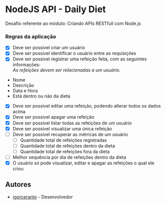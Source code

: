
# NodeJS API - Daily Diet

Desafio referente ao módulo: Criando APIs RESTfull com Node.js

### Regras da aplicação

- [x]  Deve ser possível criar um usuário
- [x]  Deve ser possível identificar o usuário entre as requisições
- [x]  Deve ser possível registrar uma refeição feita, com as seguintes informações:  
       *As refeições devem ser relacionadas a um usuário.*
    
- Nome
- Descrição
- Data e Hora
- Está dentro ou não da dieta

 - [x]  Deve ser possível editar uma refeição, podendo alterar todos os dados acima
 - [x]  Deve ser possível apagar uma refeição
 - [x]  Deve ser possível listar todas as refeições de um usuário
 - [x]  Deve ser possível visualizar uma única refeição
 - [ ]  Deve ser possível recuperar as métricas de um usuário
    - [ ]  Quantidade total de refeições registradas
    - [ ]  Quantidade total de refeições dentro da dieta
    - [ ]  Quantidade total de refeições fora da dieta
 - [ ]  Melhor sequência por dia de refeições dentro da dieta
 - [x]  O usuário só pode visualizar, editar e apagar as refeições o qual ele criou
## Autores

- [igorceranto](https://www.github.com/igorceranto) - Desenvolvedor
